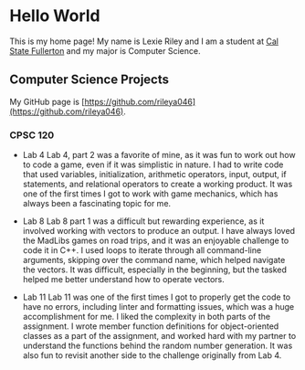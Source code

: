 # Hello World
This is my home page! My name is Lexie Riley and I am a student at [Cal State Fullerton](http://www.fullerton.edu/) and my major is Computer Science.

## Computer Science Projects

My GitHub page is [https://github.com/rileya046](https://github.com/rileya046).

### CPSC 120
* Lab 4
Lab 4, part 2 was a favorite of mine, as it was fun to work out how to code a game, even if it was simplistic in nature. I had to write code that used variables, initialization, arithmetic operators, input, output, if statements, and relational operators to create a working product. It was one of the first times I got to work with game mechanics, which has always been a fascinating topic for me.

* Lab 8
Lab 8 part 1 was a difficult but rewarding experience, as it involved working with vectors to produce an output. I have always loved the MadLibs games on road trips, and it was an enjoyable challenge to code it in C++. I used loops to iterate through all command-line arguments, skipping over the command name, which helped navigate the vectors. It was difficult, especially in the beginning, but the tasked helped me better understand how to operate vectors.

* Lab 11
Lab 11 was one of the first times I got to properly get the code to have no errors, including linter and formatting issues, which was a huge accomplishment for me. I liked the complexity in both parts of the assignment. I wrote member function definitions for object-oriented classes as a part of the assignment, and worked hard with my partner to understand the functions behind the random number generation. It was also fun to revisit another side to the challenge originally from Lab 4.
